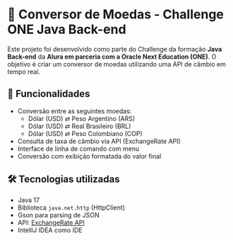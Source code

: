 # 💱 Conversor de Moedas - Challenge ONE Java Back-end

Este projeto foi desenvolvido como parte do Challenge da formação **Java Back-end** da **Alura em parceria com a Oracle Next Education (ONE)**. O objetivo é criar um conversor de moedas utilizando uma API de câmbio em tempo real.

## 🚀 Funcionalidades

- Conversão entre as seguintes moedas:
  - Dólar (USD) ⇄ Peso Argentino (ARS)
  - Dólar (USD) ⇄ Real Brasileiro (BRL)
  - Dólar (USD) ⇄ Peso Colombiano (COP)
- Consulta de taxa de câmbio via API (ExchangeRate API)
- Interface de linha de comando com menu 
- Conversão com exibição formatada do valor final

## 🛠 Tecnologias utilizadas

- Java 17
- Biblioteca `java.net.http` (HttpClient)
- Gson para parsing de JSON
- API: [ExchangeRate API](https://www.exchangerate-api.com/)
- IntelliJ IDEA como IDE

